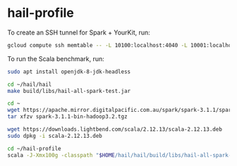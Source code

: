 # hail-profile

To create an SSH tunnel for Spark + YourKit, run:

```bash
gcloud compute ssh memtable -- -L 10100:localhost:4040 -L 10001:localhost:10001
```

To run the Scala benchmark, run:

```bash
sudo apt install openjdk-8-jdk-headless

cd ~/hail/hail
make build/libs/hail-all-spark-test.jar

cd ~
wget https://apache.mirror.digitalpacific.com.au/spark/spark-3.1.1/spark-3.1.1-bin-hadoop3.2.tgz
tar xfzv spark-3.1.1-bin-hadoop3.2.tgz

wget https://downloads.lightbend.com/scala/2.12.13/scala-2.12.13.deb
sudo dpkg -i scala-2.12.13.deb

cd ~/hail-profile
scala -J-Xmx100g -classpath "$HOME/hail/hail/build/libs/hail-all-spark-test.jar:$HOME/spark-3.1.1-bin-hadoop3.2/jars/*" rdd.scala
```
